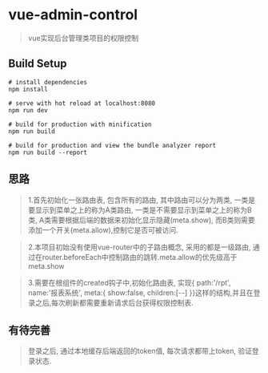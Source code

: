 # vue-admin-control

> vue实现后台管理类项目的权限控制

## Build Setup

``` 
# install dependencies
npm install

# serve with hot reload at localhost:8080
npm run dev

# build for production with minification
npm run build

# build for production and view the bundle analyzer report
npm run build --report
```

## 思路

> 1.首先初始化一张路由表, 包含所有的路由, 其中路由可以分为两类, 一类是要显示到菜单之上的称为A类路由, 一类是不需要显示到菜单之上的称为B类, A类需要根据后端的数据来初始化显示隐藏(meta.show), 而B类则需要添加一个开关(meta.allow),控制它是否可被访问.

> 2.本项目初始没有使用vue-router中的子路由概念, 采用的都是一级路由, 通过在router.beforeEach中控制路由的跳转.meta.allow的优先级高于meta.show

> 3.需要在根组件的created钩子中,初始化路由表, 实现{ path:'/rpt', name:'报表系统', meta:{ show:false, children:[--] }}这样的结构,并且在登录之后,每次刷新都需要重新请求后台获得权限控制表.

## 有待完善

> 登录之后, 通过本地缓存后端返回的token值, 每次请求都带上token, 验证登录状态.
